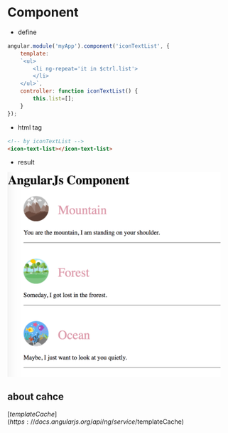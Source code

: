 # Component

* define
```js
angular.module('myApp').component('iconTextList', {
    template:
    `<ul>
        <li ng-repeat='it in $ctrl.list'>
        </li>
    </ul>`,
    controller: function iconTextList() {
        this.list=[];
    }
});
```

* html tag
```html
<!-- by iconTextList -->
<icon-text-list></icon-text-list>
```

* result

<img src="imgs/preview.png" width="480" alt="preivew">

## about cahce

[$templateCache](https://docs.angularjs.org/api/ng/service/$templateCache)